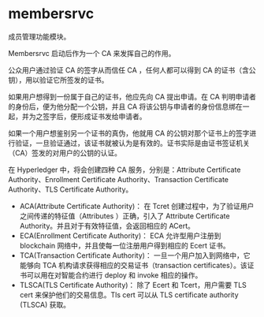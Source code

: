 # membersrvc
成员管理功能模块。

Membersrvc 启动后作为一个 CA 来发挥自己的作用。

公众用户通过验证 CA 的签字从而信任 CA ，任何人都可以得到 CA 的证书（含公钥），用以验证它所签发的证书。

如果用户想得到一份属于自己的证书，他应先向 CA 提出申请。在 CA 判明申请者的身份后，便为他分配一个公钥，并且 CA 将该公钥与申请者的身份信息绑在一起，并为之签字后，便形成证书发给申请者。

如果一个用户想鉴别另一个证书的真伪，他就用 CA 的公钥对那个证书上的签字进行验证，一旦验证通过，该证书就被认为是有效的。证书实际是由证书签证机关（CA）签发的对用户的公钥的认证。

在 Hyperledger 中，将会创建四种 CA 服务，分别是：Attribute Certificate Authority、Enrollment Certificate Authority、Transaction Certificate Authority、TLS Certificate Authority。

- ACA(Attribute Certificate Authority)：
在 Tcret 创建过程中，为了验证用户之间传递的特征值（Attributes ）正确，引入了 Attribute Certificate Authority。并且对于有效特征值，会返回相应的 ACert。
- ECA(Enrollment Certificate Authority)：
ECA 允许型用户注册到 blockchain 网络中，并且使每一位注册用户得到相应的 Ecert 证书。
- TCA(Transaction Certificate Authority)：
一旦一个用户加入到网络中，它能够向 TCA 机构请求获得相应的交易证书（transaction certificates）。该证书可以用在对智能合约进行 deploy 和 invoke 相应的操作。
- TLSCA(TLS Certificate Authority)：
除了 Ecert 和 Tcert，用户需要 TLS cert 来保护他们的交易信息。Tls cert 可以从 TLS certificate authority (TLSCA) 获取。
